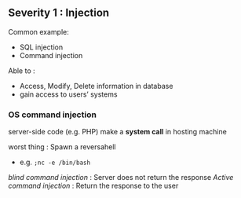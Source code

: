 ## Severity 1 : Injection

Common example:
* SQL injection
* Command injection

Able to :
* Access, Modify, Delete information in database
* gain access to users’ systems

### OS command injection

 server-side code (e.g. PHP) make a **system call** in hosting machine
 
 worst thing : Spawn a reversahell 
 * e.g. `;nc -e /bin/bash`

*blind command injection* : Server does not return the response
*Active command injection* : Return the response to the user

